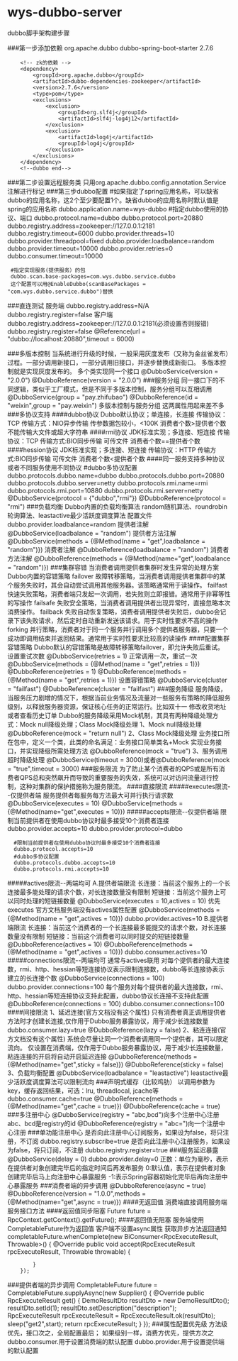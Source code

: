 # wys-dubbo-server
dubbo脚手架构建步骤

###第一步添加依赖
        <!--dubbo start-->
		<!-- dubbo的依赖 -->
		<dependency>
			<groupId>org.apache.dubbo</groupId>
			<artifactId>dubbo-spring-boot-starter</artifactId>
			<version>2.7.6</version>
		</dependency>

		<!-- zk的依赖 -->
		<dependency>
            <groupId>org.apache.dubbo</groupId>
            <artifactId>dubbo-dependencies-zookeeper</artifactId>
            <version>2.7.6</version>
            <type>pom</type>
            <exclusions>
                <exclusion>
                    <groupId>org.slf4j</groupId>
                    <artifactId>slf4j-log4j12</artifactId>
                </exclusion>
                <exclusion>
                    <artifactId>log4j</artifactId>
                    <groupId>log4j</groupId>
                </exclusion>
            </exclusions>
        </dependency>
		<!--dubbo end-->

###第二步设置远程服务类
     只用org.apache.dubbo.config.annotation.Service注解进行标记
###第三步dubbo配置
     #如果指定了spring应用名称，可以缺省dubbo的应用名称，这2个至少要配置1个。缺省dubbo的应用名称时默认值是spring的应用名称
     dubbo.application.name=wys-dubbo
     #指定dubbo使用的协议、端口
     dubbo.protocol.name=dubbo
     dubbo.protocol.port=20880
     dubbo.registry.address=zookeeper://127.0.0.1:2181
     dubbo.registry.timeout=6000
     dubbo.provider.threads=10
     dubbo.provider.threadpool=fixed
     dubbo.provider.loadbalance=random
     dubbo.provider.timeout=10000
     dubbo.provider.retries=0
     dubbo.consumer.timeout=10000
     

     #指定实现服务(提供服务）的包
     dubbo.scan.base-packages=com.wys.dubbo.service.dubbo
     这个配置可以用@EnableDubbo(scanBasePackages = "com.wys.dubbo.service.dubbo")替换
     
###直连测试
      服务端
      dubbo.registry.address=N/A
      dubbo.registry.register=false
      客户端
      dubbo.registry.address=zookeeper://127.0.0.1:2181(必须设置否则报错)
      dubbo.registry.register=false
      @Reference(url = "dubbo://localhost:20880",timeout = 6000)
   
###多版本控制
      当系统进行升级的时候，一般采用灰度发布（又称为金丝雀发布）过程。一部分调用新接口，一部分调用旧接口，并逐步替换成新街口。
      多版本控制就是实现灰度发布的。
      多个类实现同一个接口
      @DubboService(version = "2.0.0")
      @DubboReference(version = "2.0.0")
###服务分组
      同一接口下的不同逻辑，类似于工厂模式，但是不同于多版本控制，服务分组可以互相调用
      @DubboService(group = "pay.zhifubao")
      @DubboReference(id = "weixin",group = "pay.weixin")
      多版本控制与服务分组  这两属性用起来差不多
###多协议支持
 ####dubbo协议
    Dubbo默认协议；单连接，长连接  传输协议：TCP 传输方式：NIO异步传输  传参数据包较小，<100K 消费者个数>提供者个数 不能传输大文件或超大字符串
 ####rmi协议
    JDK标准实现；多连接、短连接   传输协议：TCP 传输方式:BIO同步传输  可传文件 消费者个数==提供者个数
 ####hession协议
    JDK标准实现；多连接、短连接   传输协议：HTTP 传输方式:BIO同步传输  可传文件 消费者个数<提供者个数
 ####同一服务支持多种协议或者不同服务使用不同协议
    #dubbo多协议配置
      dubbo.protocols.dubbo.name=dubbo
      dubbo.protocols.dubbo.port=20880
      dubbo.protocols.dubbo.server=netty
      dubbo.protocols.rmi.name=rmi
      dubbo.protocols.rmi.port=10880
      dubbo.protocols.rmi.server=netty
    @DubboService(protocol = {"dubbo","rmi"})
    @DubboReference(protocol = "rmi")
###负载均衡
    Dubbo内置的负载均衡算法  random随机算法、roundrobin轮询算法、leastactive最少活跃度调度算法
    配置文件  dubbo.provider.loadbalance=random
    提供者注解  @DubboService(loadbalance = "random")
    提供者方法注解  @DubboService(methods = {@Method(name = "get",loadbalance = "random")})
    消费者注解  @DubboReference(loadbalance = "random")
    消费者方法注解  @DubboReference(methods = {@Method(name="get",loadbalance = "random")})
###集群容错
    当消费者调用提供者集群时发生异常的处理方案
    Dubbo内置的容错策略
    failover
    故障转移策略，当消费者调用提供者集群中的某个服务失败时，其会自动尝试调用其他服务器。该策略通常用于读操作。
    failfast
    快速失败策略，消费者端只发起一次调用，若失败则立即报错。通常用于非幂等性的写操作
    failsafe
    失败安全策略，当消费者调用提供者出现异常时，直接忽略本次消费操作。
    failback
    失败自动恢复策略，消费者调用提供者失败后，dubbo会记录下该失败请求，然后定时自动重新发送该请求。用于实时性要求不高的操作
    forking
    并行策略，消费者对于同一个服务并行调用多个提供者服务器，只要一个成功即调用结束并返回结果。通常用于实时性要求比较高的读操作
####配置集群容错策略
    Dubbo默认的容错策略是故障转移策略failover，即允许失败后重试。
    设置重试次数
    @DubboService(retries = 1) 正常调用一次，重试一次
    @DubboService(methods = {@Method(name = "get",retries = 1)})
    @DubboReference(retries = 1)
    @DubboReference(methods = {@Method(name = "get",retries = 1)})
    设置容错策略
    @DubboService(cluster = "failfast")
    @DubboReference(cluster = "failfast")
###服务降级
    服务降级，当服务压力剧增的情况下，根据当前业务情况及流量对一些服务有策略的降低服务级别，以释放服务器资源，保证核心任务的正常运行。比如双十一
    修改收货地址或者查看历史订单
    Dubbo的服务降级采用Mock机制，其具有两种降级处理方式：Mock null降级处理；Class Mock降级处理
     1、Mock null降级处理
     @DubboReference(mock = "return null")
     2、Class Mock降级处理
     业务接口所在包中，定义一个类，此类的命名满足：业务接口简单类名+Mock
     实现业务接口，并实现降级所需处理方法
     @DubboReference(mock = "true")
     3、服务调用超时降级处理
     @DubboService(timeout = 3000)或者@DubboReference(mock = "true",timeout = 3000)
###服务限流
    为了防止某个消费者的QPS或是所有消费者QPS总和突然飙升而导致的重要服务的失效，系统可以对访问流量进行控制，这种对集群的保护措施称为服务限流。
####直接限流
#####executes限流--仅提供者端
     服务提供者每服务每方法最大可并行执行请求数
     @DubboService(executes = 10)
     @DubboService(methods = {@Method(name="get",executes = 10)})
#####accepts限流--仅提供者端
     限制当前提供者在使用dubbo协议时最多接受10个消费者连接
     dubbo.provider.accepts=10
     dubbo.provider.protocol=dubbo

      #限制当前提供者在使用dubbo协议时最多接受10个消费者连接
      dubbo.protocol.accepts=10
      #dubbo多协议配置
      dubbo.protocols.dubbo.accepts=10
      dubbo.protocols.rmi.accepts=10
#####actives限流--两端均可
     A.提供者端限流
      长连接：当前这个服务上的一个长连接最多能处理的请求个数，对长连接数量没有限制
      短链接：当前这个服务上可以同时处理的短链接数量
      @DubboService(executes = 10,actives = 10) 优先executes  官方文档服务端没有actives属性配置
      @DubboService(methods = {@Method(name = "get",actives = 10)})
      dubbo.provider.actives=10
    B.提供者端限流
      长连接：当前这个消费者的一个长连接最多能提交的请求个数，对长连接数量没有限制
      短链接：当前这个消费者可以同时提交的短链接数量
       @DubboReference(actives = 10)
      @DubboReference(methods = {@Method(name = "get",actives = 10)})
      dubbo.consumer.actives=10
#####connections限流--两端均可 通常与actives联用
     对每个提供者的最大连接数，rmi、http、hessian等短连接协议表示限制连接数，dubbo等长连接协表示建立的长连接个数
     @DubboService(connections = 100)
     dubbo.provider.connections=100
     每个服务对每个提供者的最大连接数，rmi、http、hessian等短连接协议支持此配置，dubbo协议长连接不支持此配置
     @DubboReference(connections = 100)
     dubbo.consumer.connections=100
####间接限流
    1、延迟连接(官方文档没有这个属性)
    只有消费者真正调用提供者方法时才创建长连接,仅作用于Dubbo服务暴露协议，用于减少长连接数量
    dubbo.consumer.lazy=true
    @DubboReference(lazy = false)
    2、粘连连接(官方文档没有这个属性)
    系统会尽量让同一个消费者调用同一个提供者，其可以限定流向。
    仅设置在消费端，仅作用于Dubbo服务暴露协议，用于减少长连接数量，粘连连接的开启将自动开启延迟连接
    @DubboReference(methods = {@Method(name="get",sticky = false)})
    @DubboReference(sticky = false)
    3、负载均衡配置
    @DubboService(loadbalance = "leastactive") leastactive最少活跃度调度算法可以限制流向
###声明式缓存（比较鸡肋）
    以调用参数为key，缓存返回结果，可选：lru, threadlocal, jcache等
    dubbo.consumer.cache=true
    @DubboReference(methods = {@Method(name="get",cache = true)})
    @DubboReference(cache = true)
###多注册中心
    @DubboService(registry = "abc,bcd")向多个注册中心注册
    abc、bcd是registry的id
    @DubboReference(registry = "abc=")向一个注册中心注册
###单功能注册中心
    是否向此注册中心订阅服务，如果设为false，将只注册，不订阅
    dubbo.registry.subscribe=true
    是否向此注册中心注册服务，如果设为false，将只订阅，不注册
    dubbo.registry.register=true
###服务延迟暴露
    @DubboService(delay = 0)
    dubbo.provider.delay=0
    正数：单位为毫秒，表示在提供者对象创建完毕后的指定时间后再发布服务
    0:默认值，表示在提供者对象创建完毕后马上向注册中心暴露服务
    -1:表示Spring容器初始化完毕后再向注册中心暴露服务
###消费者端的异步调用
    @DubboReference(async = true)
    @DubboReference(version = "1.0.0",methods = {@Method(name="get",async = true)})
####无返回值
    消费端直接调用服务端服务接口方法
####返回值同步阻塞
    Future<RpcExecuteResult> future = RpcContext.getContext().getFuture();
####返回值无阻塞
    服务端使用CompletableFuture<RpcExecuteResult>作为返回值
    客户端不设置async属性
    获取异步方法返回通知
    completableFuture.whenComplete(new BiConsumer<RpcExecuteResult, Throwable>() {
            @Override
            public void accept(RpcExecuteResult rpcExecuteResult, Throwable throwable) {
                
            }
        });
###提供者端的异步调用
    CompletableFuture<RpcExecuteResult> future = CompletableFuture.supplyAsync(new Supplier<RpcExecuteResult>() {
        @Override
        public RpcExecuteResult get() {
                DemoResultDto resultDto = new DemoResultDto();
                resultDto.setId(1);
                resultDto.setDescription("description");
                RpcExecuteResult<DemoResultDto> rpcExecuteResult = RpcExecuteResult.ok(resultDto);
                sleep("get2",start);
            return rpcExecuteResult;
        }
    });
###属性配置优先级
       方法级优先，接口次之，全局配置最后；
       如果级别一样，消费方优先，提供方次之
       dubbo.consumer.用于设置消费端的默认配置
       dubbo.provider.用于设置提供端的默认配置
   

     
     
    
    
   
 
   